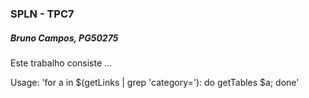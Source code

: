 ### SPLN - TPC7
##### Bruno Campos, PG50275

Este trabalho consiste ...

Usage: 'for a in $(getLinks <url> | grep 'category='): do getTables $a; done'